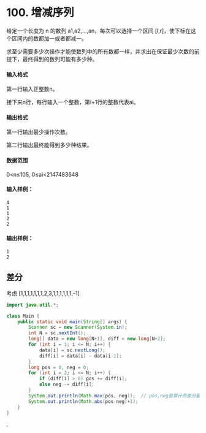 # 100. 增减序列

给定一个长度为 n 的数列 a1,a2,…,an，每次可以选择一个区间 [l,r]，使下标在这个区间内的数都加一或者都减一。

求至少需要多少次操作才能使数列中的所有数都一样，并求出在保证最少次数的前提下，最终得到的数列可能有多少种。

#### 输入格式

第一行输入正整数n。

接下来n行，每行输入一个整数，第i+1行的整数代表ai。

#### 输出格式

第一行输出最少操作次数。

第二行输出最终能得到多少种结果。

#### 数据范围

0<n≤105, 0≤ai<2147483648

#### 输入样例：

```
4
1
1
2
2
```

#### 输出样例：

```
1
2
```

## 差分

考虑 [1,1,1,1,1,1,1,2,3,1,1,1,1,1,1,-1]

```java
import java.util.*;

class Main {
    public static void main(String[] args) {
        Scanner sc = new Scanner(System.in);
        int N = sc.nextInt();
        long[] data = new long[N+1], diff = new long[N+2];
        for (int i = 1; i <= N; i++) {
            data[i] = sc.nextLong();
            diff[i] = data[i] - data[i-1];
        }
        long pos = 0, neg = 0;
        for (int i = 2; i <= N; i++) {
            if (diff[i] > 0) pos += diff[i];
            else neg -= diff[i];
        }
        System.out.println(Math.max(pos, neg));  // pos,neg是累计的差分量（不是某某总和）
        System.out.println(Math.abs(pos-neg)+1);
    }
}
```

.
